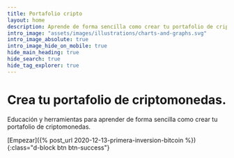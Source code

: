 ```yaml
---
title: Portafolio cripto
layout: home
description: Aprende de forma sencilla como crear tu portafolio de criptomonedas.
intro_image: "assets/images/illustrations/charts-and-graphs.svg"
intro_image_absolute: true
intro_image_hide_on_mobile: true
hide_main_heading: true
hide_search: true
hide_tag_explorer: true
---
```


# Crea tu portafolio de criptomonedas.

Educación y herramientas para aprender de forma sencilla como crear tu portafolio de criptomonedas.

[Empezar]({% post_url 2020-12-13-primera-inversion-bitcoin %}){:class="d-block btn btn-success"}
